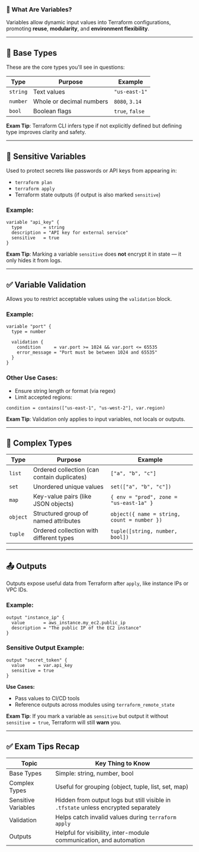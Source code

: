 ### 🔹 What Are Variables?
Variables allow dynamic input values into Terraform configurations, promoting **reuse**, **modularity**, and **environment flexibility**.

---

## 🧩 **Base Types**

These are the core types you'll see in questions:

| **Type**  | **Purpose**                         | **Example**         |
|-----------|-------------------------------------|---------------------|
| `string`  | Text values                         | `"us-east-1"`       |
| `number`  | Whole or decimal numbers            | `8080`, `3.14`      |
| `bool`    | Boolean flags                       | `true`, `false`     |

**Exam Tip**: Terraform CLI infers type if not explicitly defined but defining type improves clarity and safety.

---

## 🔐 **Sensitive Variables**

Used to protect secrets like passwords or API keys from appearing in:
- `terraform plan`
- `terraform apply`
- Terraform state outputs (if output is also marked `sensitive`)

### Example:
```hcl
variable "api_key" {
  type        = string
  description = "API key for external service"
  sensitive   = true
}
```

**Exam Tip**: Marking a variable `sensitive` does **not** encrypt it in state — it only hides it from logs.

---

## ✅ **Variable Validation**

Allows you to restrict acceptable values using the `validation` block.

### Example:
```hcl
variable "port" {
  type = number

  validation {
    condition     = var.port >= 1024 && var.port <= 65535
    error_message = "Port must be between 1024 and 65535"
  }
}
```

### Other Use Cases:
- Ensure string length or format (via regex)
- Limit accepted regions:  
```hcl
condition = contains(["us-east-1", "us-west-2"], var.region)
```

**Exam Tip**: Validation only applies to input variables, not locals or outputs.

---

## 🧱 **Complex Types**

| **Type**   | **Purpose**                                         | **Example**                                      |
|------------|-----------------------------------------------------|--------------------------------------------------|
| `list`     | Ordered collection (can contain duplicates)         | `["a", "b", "c"]`                                |
| `set`      | Unordered unique values                             | `set(["a", "b", "c"])`                           |
| `map`      | Key-value pairs (like JSON objects)                 | `{ env = "prod", zone = "us-east-1a" }`          |
| `object`   | Structured group of named attributes                | `object({ name = string, count = number })`     |
| `tuple`    | Ordered collection with different types             | `tuple([string, number, bool])`                 |

---

## 📤 **Outputs**

Outputs expose useful data from Terraform after `apply`, like instance IPs or VPC IDs.

### Example:
```hcl
output "instance_ip" {
  value       = aws_instance.my_ec2.public_ip
  description = "The public IP of the EC2 instance"
}
```

### Sensitive Output Example:
```hcl
output "secret_token" {
  value     = var.api_key
  sensitive = true
}
```

**Use Cases:**
- Pass values to CI/CD tools
- Reference outputs across modules using `terraform_remote_state`

**Exam Tip**: If you mark a variable as `sensitive` but output it without `sensitive = true`, Terraform will still **warn** you.

---

## ✅ Exam Tips Recap

| **Topic**             | **Key Thing to Know**                                                                      |
|-----------------------|---------------------------------------------------------------------------------------------|
| Base Types            | Simple: string, number, bool                                                               |
| Complex Types         | Useful for grouping (object, tuple, list, set, map)                                        |
| Sensitive Variables   | Hidden from output logs but still visible in `.tfstate` unless encrypted separately        |
| Validation            | Helps catch invalid values during `terraform apply`                                        |
| Outputs               | Helpful for visibility, inter-module communication, and automation                         |
